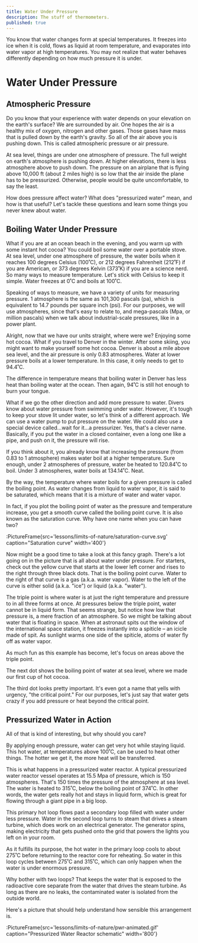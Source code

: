 ```yaml
---
title: Water Under Pressure
description: The stuff of thermometers.
published: true
---
```


You know that water changes form at special temperatures. It freezes into ice when it is cold, flows as liquid at room temperature, and evaporates into water vapor at high temperatures. You may not realize that water behaves differently depending on how much pressure it is under.

# Water Under Pressure

## Atmospheric Pressure

Do you know that your experience with water depends on your elevation on the earth's surface? We are surrounded by air. One hopes the air is a healthy mix of oxygen, nitrogen and other gases. Those gases have mass that is pulled down by the earth's gravity. So all of the air above you is pushing down. This is called atmospheric pressure or air pressure.

At sea level, things are under one atmosphere of pressure. The full weight on earth's atmosphere is pushing down. At higher elevations, there is less atmosphere above to push down. The pressure on an airplane that is flying above 10,000 ft (about 2 miles high) is so low that the air inside the plane has to be pressurized. Otherwise, people would be quite uncomfortable, to say the least.

How does pressure affect water? What does "pressurized water" mean, and how is that useful? Let's tackle these questions and learn some things you never knew about water.

## Boiling Water Under Pressure

What if you are at an ocean beach in the evening, and you warm up with some instant hot cocoa? You could boil some water over a portable stove. At sea level, under one atmosphere of pressure, the water boils when it reaches 100 degrees Celsius (100˚C), or 212 degrees Fahrenheit (212˚F) if you are American, or 373 degrees Kelvin (373˚K) if you are a science nerd. So many ways to measure temperature. Let's stick with Celsius to keep it simple. Water freezes at 0˚C and boils at 100˚C.

Speaking of ways to measure, we have a variety of units for measuring pressure. 1 atmosphere is the same as 101,300 pascals (pa), which is equivalent to 14.7 pounds per square inch (psi). For our purposes, we will use atmospheres, since that's easy to relate to, and mega-pascals (Mpa, or million pascals) when we talk about industrial-scale pressures, like in a power plant.

Alright, now that we have our units straight, where were we? Enjoying some hot cocoa. What if you travel to Denver in the winter. After some skiing, you might want to make yourself some hot cocoa. Denver is about a mile above sea level, and the air pressure is only 0.83 atmospheres. Water at lower pressure boils at a lower temperature. In this case, it only needs to get to 94.4˚C.

The difference in temperature means that boiling water in Denver has less heat than boiling water at the ocean. Then again, 94˚C is still hot enough to burn your tongue.

What if we go the other direction and add more pressure to water. Divers know about water pressure from swimming under water. However, it's tough to keep your stove lit under water, so let's think of a different approach. We can use a water pump to put pressure on the water. We could also use a special device called...wait for it...a pressurizer. Yes, that's a clever name. Basically, if you put the water in a closed container, even a long one like a pipe, and push on it, the pressure will rise.

If you think about it, you already know that increasing the pressure (from 0.83 to 1 atmosphere) makes water boil at a higher temperature. Sure enough, under 2 atmospheres of pressure, water be heated to 120.84˚C to boil. Under 3 atmospheres, water boils at 134.14˚C. Neat.

By the way, the temperature where water boils for a given pressure is called the boiling point. As water changes from liquid to water vapor, it is said to be saturated, which means that it is a mixture of water and water vapor.

In fact, if you plot the boiling point of water as the pressure and temperature increase, you get a smooth curve called the boiling point curve. It is also known as the saturation curve. Why have one name when you can have two?

:PictureFrame{src='lessons/limits-of-nature/saturation-curve.svg' caption="Saturation curve" width='400'}

Now might be a good time to take a look at this fancy graph. There's a lot going on in the picture that is all about water under pressure. For starters, check out the yellow curve that starts at the lower left corner and rises to the right through three black dots. That is the boiling point curve. Water to the right of that curve is a gas (a.k.a. water vapor). Water to the left of the curve is either solid (a.k.a. "ice") or liquid (a.k.a. "water").

The triple point is where water is at just the right temperature and pressure to in all three forms at once. At pressures below the triple point, water cannot be in liquid form. That seems strange, but notice how low that pressure is, a mere fraction of an atmosphere. So we might be talking about water that is floating in space. When at astronaut spits out the window of the international space station, it freezes instantly into a spiticle – an icicle made of spit. As sunlight warms one side of the spiticle, atoms of water fly off as water vapor.

As much fun as this example has become, let's focus on areas above the triple point.

The next dot shows the boiling point of water at sea level, where we made our first cup of hot cocoa.

The third dot looks pretty important. It's even got a name that yells with urgency, "the critical point." For our purposes, let's just say that water gets crazy if you add pressure or heat beyond the critical point.

## Pressurized Water in Action

All of that is kind of interesting, but why should you care?

By applying enough pressure, water can get very hot while staying liquid. This hot water, at temperatures above 100˚C, can be used to heat other things. The hotter we get it, the more heat will be transferred.

This is what happens in a pressurized water reactor. A typical pressurized water reactor vessel operates at 15.5 Mpa of pressure, which is 150 atmospheres. That's 150 times the pressure of the atmosphere at sea level. The water is heated to 315˚C, below the boiling point of 374˚C. In other words, the water gets really hot and stays in liquid form, which is great for flowing through a giant pipe in a big loop.

This primary hot loop flows past a secondary loop filled with water under less pressure. Water in the second loop turns to steam that drives a steam turbine, which does work on an electrical generator. The generator spins, making electricity that gets pushed onto the grid that powers the lights you left on in your room.

As it fulfills its purpose, the hot water in the primary loop cools to about 275˚C before returning to the reactor core for reheating. So water in this loop cycles between 275˚C and 315˚C, which can only happen when the water is under enormous pressure.

Why bother with two loops? That keeps the water that is exposed to the radioactive core separate from the water that drives the steam turbine. As long as there are no leaks, the contaminated water is isolated from the outside world.

Here's a picture that should help understand how sensible this arrangement is.

:PictureFrame{src='lessons/limits-of-nature/pwr-animated.gif' caption="Pressurized Water Reactor schematic" width='800'}
